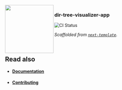 <img src="https://github.com/XenoPOMP/next-template/assets/101574433/4f668b51-381f-4f1f-8803-f0b6370fd1b5" width="160" align="left" />

### dir-tree-visualizer-app

<p>
<img alt="CI Status" src="https://img.shields.io/github/actions/workflow/status/XenoPOMP/dir-tree-visualizer-app/ci.yml?logo=github&logoColor=%23fff&label=CI&style=flat-square" />
</p>

_Scaffolded from [``next-template``](https://github.com/XenoPOMP/next-template)._

<br/>

## Read also

- #### [Documentation](https://next-template-docs.vercel.app/)
- #### [Contributing](https://next-template-docs.vercel.app/docs/contributing)

